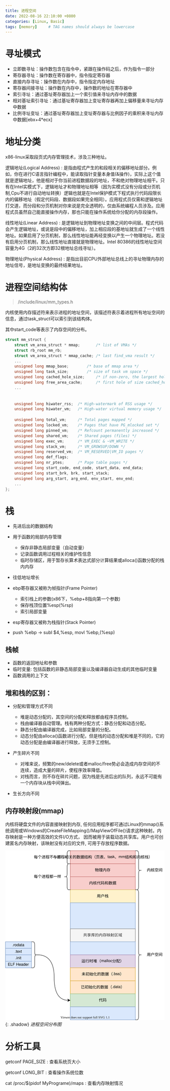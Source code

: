 ```yaml
---
title: 进程空间
date: 2022-08-16 22:10:00 +0800
categories: [Linux, Basic]
tags: [memory]     # TAG names should always be lowercase
---
```



# 寻址模式

- 立即数寻址：操作数包含在指令中，紧跟在操作码之后，作为指令一部分
- 寄存器寻址：操作数在寄存器中，指令指定寄存器
- 直接内存寻址：操作数在内存中，指令指定内存地址
- 寄存器间接寻址：操作数在内存中，操作数的地址在寄存器中
- 索引寻址：通过基址寄存器加上一个索引值来寻址内存中的数据
- 相对基址索引寻址：通过基址寄存器加上变址寄存器再加上偏移量来寻址内存中数据
- 比例寻址变址：通过基址寄存器加上变址寄存器与比例因子的乘积来寻址内存中数据[ebx+4*ecx]

# 地址分类

x86-linux采取段页式内存管理技术，涉及三种地址。

逻辑地址(Logical Address) 
: 是指由程式产生的和段相关的偏移地址部分。例如，你在进行C语言指针编程中，能读取指针变量本身值(&操作)，实际上这个值就是逻辑地址，他是相对于你当前进程数据段的地址，不和绝对物理地址相干。只有在Intel实模式下，逻辑地址才和物理地址相等（因为实模式没有分段或分页机制,Cpu不进行自动地址转换）逻辑也就是在Intel保护模式下程式执行代码段限长内的偏移地址（假定代码段、数据段如果完全相同）。应用程式员仅需和逻辑地址打交道，而分段和分页机制对你来说是完全透明的，仅由系统编程人员涉及。应用程式员虽然自己能直接操作内存，那也只能在操作系统给你分配的内存段操作。

线性地址(Linear Address)
: 是逻辑地址到物理地址变换之间的中间层。程式代码会产生逻辑地址，或说是段中的偏移地址，加上相应段的基地址就生成了一个线性地址。如果启用了分页机制，那么线性地址能再经变换以产生一个物理地址。若没有启用分页机制，那么线性地址直接就是物理地址。Intel 80386的线性地址空间容量为4G（2的32次方即32根地址总线寻址）。

物理地址(Physical Address)
: 是指出目前CPU外部地址总线上的寻址物理内存的地址信号，是地址变换的最终结果地址。

# 进程空间结构体

> /include/linux/mm_types.h

内核使用内存描述符来表示进程的地址空间，该描述符表示着进程所有地址空间的信息，通过task_struct可以索引到该结构体。

其中start_code等表示了内存空间的分布。

```c
struct mm_struct {
	struct vm_area_struct * mmap;		/* list of VMAs */
	struct rb_root mm_rb;
	struct vm_area_struct * mmap_cache;	/* last find_vma result */
    ...
	unsigned long mmap_base;		/* base of mmap area */
	unsigned long task_size;		/* size of task vm space */
	unsigned long cached_hole_size; 	/* if non-zero, the largest hole below free_area_cache */
	unsigned long free_area_cache;		/* first hole of size cached_hole_size or larger */
    ...


	unsigned long hiwater_rss;	/* High-watermark of RSS usage */
	unsigned long hiwater_vm;	/* High-water virtual memory usage */

	unsigned long total_vm;		/* Total pages mapped */
	unsigned long locked_vm;	/* Pages that have PG_mlocked set */
	unsigned long pinned_vm;	/* Refcount permanently increased */
	unsigned long shared_vm;	/* Shared pages (files) */
	unsigned long exec_vm;		/* VM_EXEC & ~VM_WRITE */
	unsigned long stack_vm;		/* VM_GROWSUP/DOWN */
	unsigned long reserved_vm;	/* VM_RESERVED|VM_IO pages */
	unsigned long def_flags;
	unsigned long nr_ptes;		/* Page table pages */
	unsigned long start_code, end_code, start_data, end_data;
	unsigned long start_brk, brk, start_stack;
	unsigned long arg_start, arg_end, env_start, env_end;
    ...
};
```

# 栈

- 先进后出的数据结构
- 用于函数的局部内存管理

	- 保存非静态局部变量（自动变量）
	- 记录函数调用过程相关的维护性信息
	- 临时存储区，用于暂存长算术表达式部分计算结果或alloca()函数分配的栈内内存

- 往低地址增长
- ebp寄存器又被称为帧指针(Frame Pointer)

  - 索引栈上的参数(x86下，%ebp+8指向第一个参数)
  - 保存栈顶位置%esp(%rsp)
  - 索引局部变量

- esp寄存器又被称为栈指针(Stack Pointer)
- push %ebp -> subl $4,%esp, movl %ebp,(%esp)

## 栈帧

- 函数的返回地址和参数
- 临时变量: 包括函数的非静态局部变量以及编译器自动生成的其他临时变量
- 函数调用的上下文

## 堆和栈的区别：

- 分配和管理方式不同
  - 堆是动态分配的，其空间的分配和释放都由程序员控制。
  - 栈由编译器自动管理。栈有两种分配方式：静态分配和动态分配。
  - 静态分配由编译器完成，比如局部变量的分配。
  - 动态分配由alloca()函数进行分配，但是栈的动态分配和堆是不同的，它的动态分配是由编译器进行释放，无须手工控制。

- 产生碎片不同
  - 对堆来说，频繁的new/delete或者malloc/free势必会造成内存空间的不连续，造成大量的碎片，使程序效率降低。
  - 对栈而言，则不存在碎片问题，因为栈是先进后出的队列，永远不可能有一个内存块从栈中间弹出。

- 生长方向不同

## 内存映射段(mmap)

内核将硬盘文件的内容直接映射到内存, 任何应用程序都可通过Linux的mmap()系统调用或Windows的CreateFileMapping()/MapViewOfFile()请求这种映射。内存映射是一种方便高效的文件I/O方式， 因而被用于装载动态共享库。用户也可创建匿名内存映射，该映射没有对应的文件, 可用于存放程序数据。

![Window shadow](/assets/img/2022-08/2022-08-16-%E8%BF%9B%E7%A8%8B%E7%A9%BA%E9%97%B4/memory.drawio.svg){: .shadow}
_进程空间分布图_

# 分析工具

getconf PAGE_SIZE
: 查看系统页大小

getconf LONG_BIT
: 查看操作系统位数

cat /proc/$(pidof MyPrograme)/maps
: 查看内存映射情况